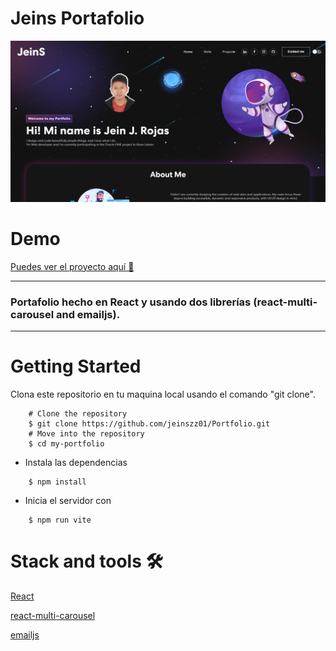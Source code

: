 # Jeins Portafolio
![imagen-demo](./src/assets/img/Caratula-portafolio.png)

# Demo
[Puedes ver el proyecto aquí 🚀](https://tourmaline-sable-24956a.netlify.app)

---
### Portafolio hecho en React y usando dos librerías (react-multi-carousel and emailjs).
---


# Getting Started
Clona este repositorio en tu maquina local usando el comando "git clone".
```
    # Clone the repository
    $ git clone https://github.com/jeinszz01/Portfolio.git
    # Move into the repository
    $ cd my-portfolio
```

* Instala las dependencias
```
    $ npm install
```

* Inicia el servidor con
```
    $ npm run vite
```

# Stack and tools 🛠️
[React](https://es.reactjs.org)

[react-multi-carousel](https://www.npmjs.com/package/react-multi-carousel)

[emailjs](https://www.emailjs.com
)
